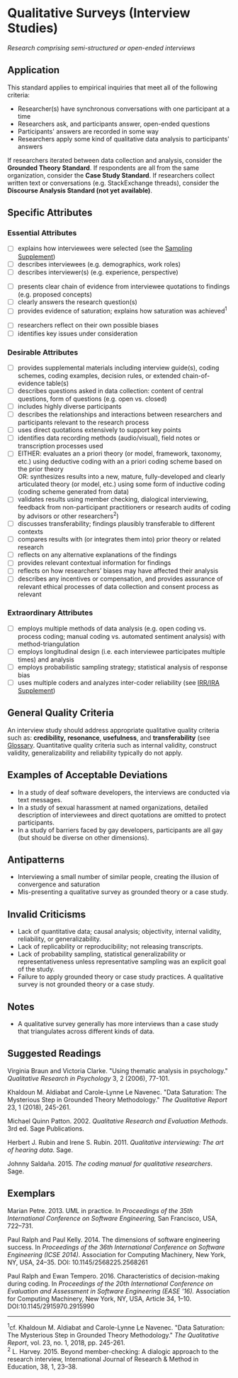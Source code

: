 # Qualitative Surveys (Interview Studies) 
<standard name="Qualitative Surveys (Interview Studies)">



_<desc>Research comprising semi-structured or open-ended interviews</desc>_


## Application 

This standard applies to empirical inquiries that meet all of the
following criteria:

-   Researcher(s) have synchronous conversations with one participant at
    a time
-   Researchers ask, and participants answer, open-ended questions
-   Participants' answers are recorded in some way
-   Researchers apply some kind of qualitative data analysis to
    participants' answers

If researchers iterated between data collection and analysis, consider
the **Grounded Theory Standard**. If respondents are all from the same
organization, consider the **Case Study Standard**. If researchers
collect written text or conversations (e.g. StackExchange threads),
consider the **Discourse Analysis Standard (not yet available)**.

## Specific Attributes

### Essential Attributes	
<checklist name="Essential">

<method>    
    
- [ ]	explains how interviewees were selected (see the [Sampling Supplement](https://github.com/acmsigsoft/EmpiricalStandards/blob/master/docs/supplements/Sampling.md))
- [ ]	describes interviewees (e.g. demographics, work roles)
- [ ]   describes interviewer(s) (e.g. experience, perspective)     
    
<results>    
    
- [ ]	presents clear chain of evidence from interviewee quotations to findings (e.g. proposed concepts)
- [ ]	clearly answers the research question(s)
- [ ]	provides evidence of saturation; explains how saturation was achieved<sup><a class="footnote footnote-ref">1</a></sup>
    
<discussion>
    
 - [ ]   researchers reflect on their own possible biases
 - [ ]   identifies key issues under consideration
    
</checklist>
     
### Desirable Attributes	
<checklist name="Desirable">

- [ ]	provides supplemental materials including interview guide(s), coding schemes, coding examples, decision rules, or extended chain-of-evidence table(s)
- [ ]   describes questions asked in data collection: content of central questions, form of questions (e.g. open vs. closed)
- [ ]	includes highly diverse participants
- [ ]   describes the relationships and interactions between researchers and participants relevant to the research process
- [ ]	uses direct quotations extensively to support key points
- [ ]   identifies data recording methods (audio/visual), field notes or transcription processes used
- [ ]	EITHER: evaluates an a priori theory (or model, framework, taxonomy, etc.) using deductive coding with an a priori coding scheme based on the prior theory    
     OR: synthesizes results into a new, mature, fully-developed and clearly articulated theory (or model, etc.) using some form of inductive coding (coding scheme generated from data)
- [ ]   validates results using member checking, dialogical interviewing, feedback from non-participant practitioners or research audits of coding by advisors or other researchers<sup><a class="footnote footnote-ref">2</a></sup>)
- [ ]	discusses transferability; findings plausibly transferable to different contexts
- [ ]	compares results with (or integrates them into) prior theory or related research
- [ ]   reflects on any alternative explanations of the findings
- [ ]   provides relevant contextual information for findings
- [ ]	reflects on how researchers’ biases may have affected their analysis
- [ ]   describes any incentives or compensation, and provides assurance of relevant ethical processes of data collection and consent process as relevant
</checklist>
     
### Extraordinary Attributes	
<checklist name="Extraordinary">

- [ ]	employs multiple methods of data analysis (e.g. open coding vs. process coding; manual coding vs. automated sentiment analysis) with method-triangulation
- [ ]	employs longitudinal design (i.e. each interviewee participates multiple times) and analysis
- [ ]	employs probabilistic sampling strategy; statistical analysis of response bias
- [ ]	uses multiple coders and analyzes inter-coder reliability (see [IRR/IRA Supplement](https://github.com/acmsigsoft/EmpiricalStandards/blob/master/docs/supplements/InterRaterReliabilityAndAgreement.md))
</checklist>

## General Quality Criteria

An interview study should address appropriate qualitative quality
criteria such as: **credibility,** **resonance**, **usefulness**, and
**transferability** (see [Glossary](../glossary). Quantitative quality criteria
such as internal validity, construct validity, generalizability and
reliability typically do not apply.

## Examples of Acceptable Deviations

-   In a study of deaf software developers, the interviews are conducted
    via text messages.
-   In a study of sexual harassment at named organizations, detailed
    description of interviewees and direct quotations are omitted to
    protect participants.
-   In a study of barriers faced by gay developers, participants are all
    gay (but should be diverse on other dimensions).

## Antipatterns 

-   Interviewing a small number of similar people, creating the illusion
    of convergence and saturation
-   Mis-presenting a qualitative survey as grounded theory or a case
    study.

## Invalid Criticisms 

-   Lack of quantitative data; causal analysis; objectivity, internal
    validity, reliability, or generalizability.
-   Lack of replicability or reproducibility; not releasing transcripts.
-   Lack of probability sampling, statistical generalizability or
    representativeness unless representative sampling was an explicit
    goal of the study.
-   Failure to apply grounded theory or case study practices. A
    qualitative survey is not grounded theory or a case study.

## Notes 

-   A qualitative survey generally has more interviews than a case study
    that triangulates across different kinds of data.

## Suggested Readings 

Virginia Braun and Victoria Clarke. "Using thematic analysis in psychology." _Qualitative Research in Psychology_ 3, 2 (2006), 77-101.
    
Khaldoun M. Aldiabat and Carole-Lynne Le Navenec. "Data Saturation: The Mysterious Step in Grounded Theory Methodology." _The Qualitative Report_ 23, 1 (2018), 245-261.
    
Michael Quinn Patton. 2002. *Qualitative Research and Evaluation Methods*. 3rd ed. Sage Publications.

Herbert J. Rubin and Irene S. Rubin. 2011. *Qualitative interviewing: The art of hearing data*. Sage.

Johnny Saldaña. 2015. *The coding manual for qualitative researchers*. Sage.

## Exemplars 

Marian Petre. 2013. UML in practice. In *Proceedings of the 35th International Conference on Software Engineering,* San Francisco, USA, 722–731.

Paul Ralph and Paul Kelly. 2014. The dimensions of software engineering success. In *Proceedings of the 36th International Conference on Software Engineering (ICSE 2014)*. Association for Computing Machinery, New York, NY, USA, 24–35. DOI: 10.1145/2568225.2568261

Paul Ralph and Ewan Tempero. 2016. Characteristics of decision-making during coding. In *Proceedings of the 20th International Conference on Evaluation and Assessment in Software Engineering (EASE '16).* Association for Computing Machinery, New York, NY, USA, Article 34, 1–10. DOI:10.1145/2915970.2915990

---
<footnote><sup><a class="footnote footnote-text">1</a></sup>cf. Khaldoun M. Aldiabat and Carole-Lynne Le Navenec. "Data Saturation: The Mysterious Step in Grounded Theory Methodology." _The Qualitative Report_, vol. 23, no. 1, 2018, pp. 245-261.</footnote><br> 
<footnote><sup><a class="footnote footnote-text">2</a></sup> L. Harvey. 2015. Beyond member-checking: A dialogic approach to the research interview, International Journal of Research & Method in Education, 38, 1, 23–38.</footnote><br>
</standard>
